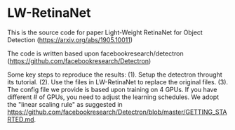 # LW-RetinaNet

This is the source code for paper Light-Weight RetinaNet for Object Detection (https://arxiv.org/abs/1905.10011)

The code is written based upon facebookresearch/detectron (https://github.com/facebookresearch/Detectron)

Some key steps to reproduce the results:
(1). Setup the detectron throught its tutorial. 
(2). Use the files in LW-RetinaNet to replace the original files. 
(3). The config file we provide is based upon training on 4 GPUs. If you have different # of GPUs, you need to adjust the learning schedules. We adopt the "linear scaling rule" as suggested in https://github.com/facebookresearch/Detectron/blob/master/GETTING_STARTED.md. 



